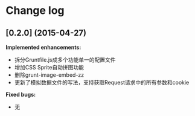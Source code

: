 # Change log

## [0.2.0] (2015-04-27)

**Implemented enhancements:**

- 拆分Gruntfile.js成多个功能单一的配置文件
- 增加CSS Sprite自动拼图功能
- 删除grunt-image-embed-zz
- 更新了模拟数据文件的写法，支持获取Request请求中的所有参数和cookie

**Fixed bugs:**

- 无

